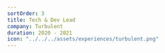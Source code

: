 ```yaml
---
sortOrder: 3
title: Tech & Dev Lead
company: Turbulent
duration: 2020 - 2021
icon: "../../../assets/experiences/turbulent.png"
---
```

